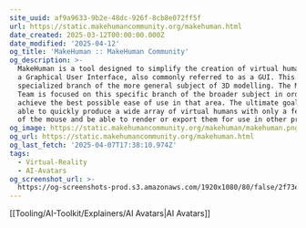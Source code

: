 ```yaml
---
site_uuid: af9a9633-9b2e-48dc-926f-8cb8e072ff5f
url: https://static.makehumancommunity.org/makehuman.html
date_created: 2025-03-12T00:00:00.000Z
date_modified: '2025-04-12'
og_title: 'MakeHuman :: MakeHuman Community'
og_description: >-
  MakeHuman is a tool designed to simplify the creation of virtual humans using
  a Graphical User Interface, also commonly referred to as a GUI. This is a
  specialized branch of the more general subject of 3D modelling. The MakeHuman
  Team is focused on this specific branch of the broader subject in order to
  achieve the best possible ease of use in that area. The ultimate goal is to be
  able to quickly produce a wide array of virtual humans with only a few clicks
  of the mouse and be able to render or export them for use in other projects.
og_image: https://static.makehumancommunity.org/makehuman/makehuman.png
og_url: https://static.makehumancommunity.org/makehuman.html
og_last_fetch: '2025-04-07T17:38:10.974Z'
tags:
  - Virtual-Reality
  - AI-Avatars
og_screenshot_url: >-
  https://og-screenshots-prod.s3.amazonaws.com/1920x1080/80/false/2f73eba67aaa8f50022a8cea5fc49571e199475c31c85a46cb38aee311d888b8.jpeg
---
```


































[[Tooling/AI-Toolkit/Explainers/AI Avatars|AI Avatars]]
